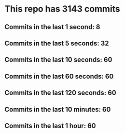 # This repo has 3143 commits

## Commits in the last 1 second: 8
## Commits in the last 5 seconds: 32
## Commits in the last 10 seconds: 60
## Commits in the last 60 seconds: 60
## Commits in the last 120 seconds: 60
## Commits in the last 10 minutes: 60
## Commits in the last 1 hour: 60
